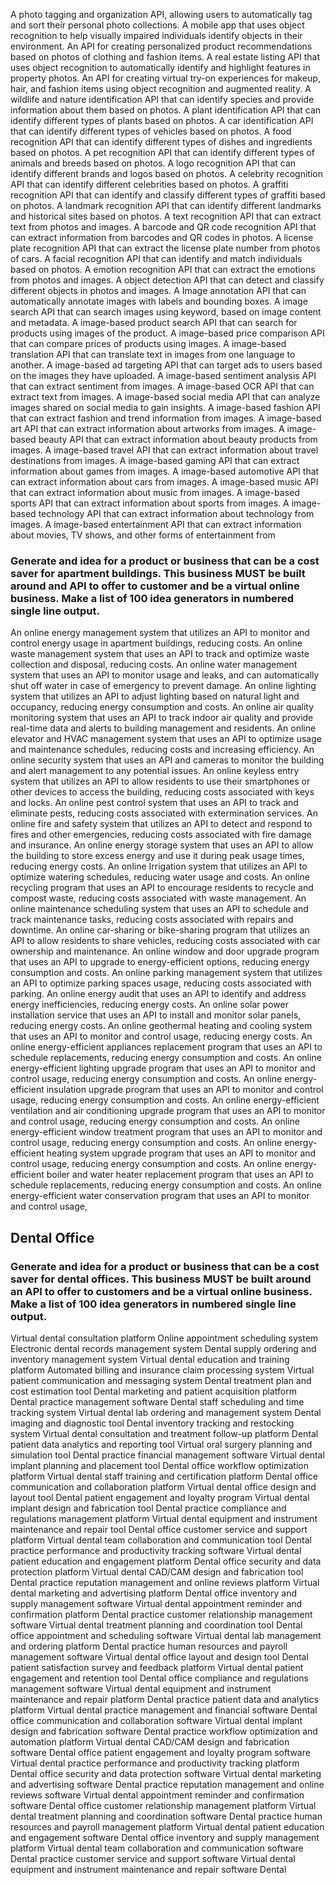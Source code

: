 A photo tagging and organization API, allowing users to automatically tag and sort their personal photo collections.
A mobile app that uses object recognition to help visually impaired individuals identify objects in their environment.
An API for creating personalized product recommendations based on photos of clothing and fashion items.
A real estate listing API that uses object recognition to automatically identify and highlight features in property photos.
An API for creating virtual try-on experiences for makeup, hair, and fashion items using object recognition and augmented reality.
A wildlife and nature identification API that can identify species and provide information about them based on photos.
A plant identification API that can identify different types of plants based on photos.
A car identification API that can identify different types of vehicles based on photos.
A food recognition API that can identify different types of dishes and ingredients based on photos.
A pet recognition API that can identify different types of animals and breeds based on photos.
A logo recognition API that can identify different brands and logos based on photos.
A celebrity recognition API that can identify different celebrities based on photos.
A graffiti recognition API that can identify and classify different types of graffiti based on photos.
A landmark recognition API that can identify different landmarks and historical sites based on photos.
A text recognition API that can extract text from photos and images.
A barcode and QR code recognition API that can extract information from barcodes and QR codes in photos.
A license plate recognition API that can extract the license plate number from photos of cars.
A facial recognition API that can identify and match individuals based on photos.
A emotion recognition API that can extract the emotions from photos and images.
A object detection API that can detect and classify different objects in photos and images.
A Image annotation API that can automatically annotate images with labels and bounding boxes.
A image search API that can search images using keyword, based on image content and metadata.
A image-based product search API that can search for products using images of the product.
A image-based price comparison API that can compare prices of products using images.
A image-based translation API that can translate text in images from one language to another.
A image-based ad targeting API that can target ads to users based on the images they have uploaded.
A image-based sentiment analysis API that can extract sentiment from images.
A image-based OCR API that can extract text from images.
A image-based social media API that can analyze images shared on social media to gain insights.
A image-based fashion API that can extract fashion and trend information from images.
A image-based art API that can extract information about artworks from images.
A image-based beauty API that can extract information about beauty products from images.
A image-based travel API that can extract information about travel destinations from images.
A image-based gaming API that can extract information about games from images.
A image-based automotive API that can extract information about cars from images.
A image-based music API that can extract information about music from images.
A image-based sports API that can extract information about sports from images.
A image-based technology API that can extract information about technology from images.
A image-based entertainment API that can extract information about movies, TV shows, and other forms of entertainment from




### Generate and idea for a product or business that can be a cost saver for apartment buildings. This business MUST be built around and API to offer to customer and be a virtual online business. Make a list of 100 idea generators in numbered single line output. 
An online energy management system that utilizes an API to monitor and control energy usage in apartment buildings, reducing costs.
An online waste management system that uses an API to track and optimize waste collection and disposal, reducing costs.
An online water management system that uses an API to monitor usage and leaks, and can automatically shut off water in case of emergency to prevent damage.
An online lighting system that utilizes an API to adjust lighting based on natural light and occupancy, reducing energy consumption and costs.
An online air quality monitoring system that uses an API to track indoor air quality and provide real-time data and alerts to building management and residents.
An online elevator and HVAC management system that uses an API to optimize usage and maintenance schedules, reducing costs and increasing efficiency.
An online security system that uses an API and cameras to monitor the building and alert management to any potential issues.
An online keyless entry system that utilizes an API to allow residents to use their smartphones or other devices to access the building, reducing costs associated with keys and locks.
An online pest control system that uses an API to track and eliminate pests, reducing costs associated with extermination services.
An online fire and safety system that utilizes an API to detect and respond to fires and other emergencies, reducing costs associated with fire damage and insurance.
An online energy storage system that uses an API to allow the building to store excess energy and use it during peak usage times, reducing energy costs.
An online Irrigation system that utilizes an API to optimize watering schedules, reducing water usage and costs.
An online recycling program that uses an API to encourage residents to recycle and compost waste, reducing costs associated with waste management.
An online maintenance scheduling system that uses an API to schedule and track maintenance tasks, reducing costs associated with repairs and downtime.
An online car-sharing or bike-sharing program that utilizes an API to allow residents to share vehicles, reducing costs associated with car ownership and maintenance.
An online window and door upgrade program that uses an API to upgrade to energy-efficient options, reducing energy consumption and costs.
An online parking management system that utilizes an API to optimize parking spaces usage, reducing costs associated with parking.
An online energy audit that uses an API to identify and address energy inefficiencies, reducing energy costs.
An online solar power installation service that uses an API to install and monitor solar panels, reducing energy costs.
An online geothermal heating and cooling system that uses an API to monitor and control usage, reducing energy costs.
An online energy-efficient appliances replacement program that uses an API to schedule replacements, reducing energy consumption and costs.
An online energy-efficient lighting upgrade program that uses an API to monitor and control usage, reducing energy consumption and costs.
An online energy-efficient insulation upgrade program that uses an API to monitor and control usage, reducing energy consumption and costs.
An online energy-efficient ventilation and air conditioning upgrade program that uses an API to monitor and control usage, reducing energy consumption and costs.
An online energy-efficient window treatment program that uses an API to monitor and control usage, reducing energy consumption and costs.
An online energy-efficient heating system upgrade program that uses an API to monitor and control usage, reducing energy consumption and costs.
An online energy-efficient boiler and water heater replacement program that uses an API to schedule replacements, reducing energy consumption and costs.
An online energy-efficient water conservation program that uses an API to monitor and control usage,


## Dental Office
### Generate and idea for a product or business that can be a cost saver for dental offices. This business MUST be built around an API to offer to customers  and be a virtual online business. Make a list of 100 idea generators in numbered single line output. 

Virtual dental consultation platform
Online appointment scheduling system
Electronic dental records management system
Dental supply ordering and inventory management system
Virtual dental education and training platform
Automated billing and insurance claim processing system
Virtual patient communication and messaging system
Dental treatment plan and cost estimation tool
Dental marketing and patient acquisition platform
Dental practice management software
Dental staff scheduling and time tracking system
Virtual dental lab ordering and management system
Dental imaging and diagnostic tool
Dental inventory tracking and restocking system
Virtual dental consultation and treatment follow-up platform
Dental patient data analytics and reporting tool
Virtual oral surgery planning and simulation tool
Dental practice financial management software
Virtual dental implant planning and placement tool
Dental office workflow optimization platform
Virtual dental staff training and certification platform
Dental office communication and collaboration platform
Virtual dental office design and layout tool
Dental patient engagement and loyalty program
Virtual dental implant design and fabrication tool
Dental practice compliance and regulations management platform
Virtual dental equipment and instrument maintenance and repair tool
Dental office customer service and support platform
Virtual dental team collaboration and communication tool
Dental practice performance and productivity tracking software
Virtual dental patient education and engagement platform
Dental office security and data protection platform
Virtual dental CAD/CAM design and fabrication tool
Dental practice reputation management and online reviews platform
Virtual dental marketing and advertising platform
Dental office inventory and supply management software
Virtual dental appointment reminder and confirmation platform
Dental practice customer relationship management software
Virtual dental treatment planning and coordination tool
Dental office appointment and scheduling software
Virtual dental lab management and ordering platform
Dental practice human resources and payroll management software
Virtual dental office layout and design tool
Dental patient satisfaction survey and feedback platform
Virtual dental patient engagement and retention tool
Dental office compliance and regulations management software
Virtual dental equipment and instrument maintenance and repair platform
Dental practice patient data and analytics platform
Virtual dental practice management and financial software
Dental office communication and collaboration software
Virtual dental implant design and fabrication software
Dental practice workflow optimization and automation platform
Virtual dental CAD/CAM design and fabrication software
Dental office patient engagement and loyalty program software
Virtual dental practice performance and productivity tracking platform
Dental office security and data protection software
Virtual dental marketing and advertising software
Dental practice reputation management and online reviews software
Virtual dental appointment reminder and confirmation software
Dental office customer relationship management platform
Virtual dental treatment planning and coordination software
Dental practice human resources and payroll management platform
Virtual dental patient education and engagement software
Dental office inventory and supply management platform
Virtual dental team collaboration and communication software
Dental practice customer service and support software
Virtual dental equipment and instrument maintenance and repair software
Dental